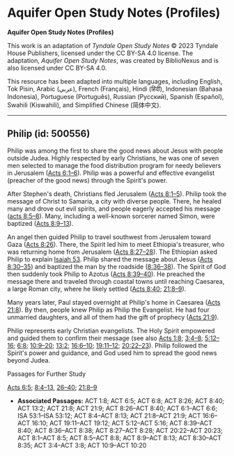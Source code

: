 # Aquifer Open Study Notes (Profiles)

**Aquifer Open Study Notes (Profiles)**

This work is an adaptation of *Tyndale Open Study Notes* © 2023 Tyndale House Publishers, licensed under the CC BY\-SA 4\.0 license. The adaptation, *Aquifer Open Study Notes*, was created by BiblioNexus and is also licensed under CC BY\-SA 4\.0\.

This resource has been adapted into multiple languages, including English, Tok Pisin, Arabic (عربي), French (Français), Hindi (हिंदी), Indonesian (Bahasa Indonesia), Portuguese (Português), Russian (Русский), Spanish (Español), Swahili (Kiswahili), and Simplified Chinese (简体中文).



--------------------------------

## Philip (id: 500556)

Philip was among the first to share the good news about Jesus with people outside Judea. Highly respected by early Christians, he was one of seven men selected to manage the food distribution program for needy believers in Jerusalem ([Acts 6:1–6](https://ref.ly/Acts6:1-Acts6:6)). Philip was a powerful and effective evangelist (preacher of the good news) through the Spirit's power.

After Stephen's death, Christians fled Jerusalem ([Acts 8:1–5](https://ref.ly/Acts8:1-Acts8:5)). Philip took the message of Christ to Samaria, a city with diverse people. There, he healed many and drove out evil spirits, and people eagerly accepted his message ([acts 8:5–8](https://ref.ly/Acts8:5-Acts8:8)). Many, including a well\-known sorcerer named Simon, were baptized ([Acts 8:9–13](https://ref.ly/Acts8:9-Acts8:13)). 

An angel then guided Philip to travel southwest from Jerusalem toward Gaza ([Acts 8:26](https://ref.ly/Acts8:26)). There, the Spirit led him to meet Ethiopia's treasurer, who was returning home from Jerusalem ([Acts 8:27–28](https://ref.ly/Acts8:27-Acts8:28)). The Ethiopian asked Philip to explain [Isaiah 53](https://ref.ly/Isa53:1-Isa53:12). Philip shared the message about Jesus ([Acts 8:30–35](https://ref.ly/Acts8:30-Acts8:35)) and baptized the man by the roadside ([8:36–38](https://ref.ly/Acts8:36-Acts8:38)). The Spirit of God then suddenly took Philip to Azotus ([Acts 8:39–40](https://ref.ly/Acts8:39-Acts8:40)). He preached the message there and traveled through coastal towns until reaching Caesarea, a large Roman city, where he likely settled ([Acts 8:40](https://ref.ly/Acts8:40); [21:8–9](https://ref.ly/Acts21:8-Acts21:9)).

Many years later, Paul stayed overnight at Philip's home in Caesarea ([Acts 21:8](https://ref.ly/Acts21:8)). By then, people knew Philip as Philip the Evangelist. He had four unmarried daughters, and all of them had the gift of prophecy ([Acts 21:9](https://ref.ly/Acts21:9)).

Philip represents early Christian evangelists. The Holy Spirit empowered and guided them to confirm their message (see also [Acts 1:8](https://ref.ly/Acts1:8); [3:4–8](https://ref.ly/Acts3:4-Acts3:8); [5:12–16](https://ref.ly/Acts5:12-Acts5:16); [6:8](https://ref.ly/Acts6:8); [10:9–20](https://ref.ly/Acts10:9-Acts10:20); [13:2](https://ref.ly/Acts13:2); [16:6–10](https://ref.ly/Acts16:6-Acts16:10); [19:11–12](https://ref.ly/Acts19:11-Acts19:12); [20:22–23](https://ref.ly/Acts20:22-Acts20:23)). Philip followed the Spirit's power and guidance, and God used him to spread the good news beyond Judea.

Passages for Further Study

[Acts 6:5](https://ref.ly/Acts6:5); [8:4–13](https://ref.ly/Acts8:4-Acts8:13), [26–40](https://ref.ly/Acts8:26-Acts8:40); [21:8–9](https://ref.ly/Acts21:8-Acts21:9)

* **Associated Passages:** ACT 1:8; ACT 6:5; ACT 6:8; ACT 8:26; ACT 8:40; ACT 13:2; ACT 21:8; ACT 21:9; ACT 8:26–ACT 8:40; ACT 6:1–ACT 6:6; ISA 53:1–ISA 53:12; ACT 8:4–ACT 8:13; ACT 21:8–ACT 21:9; ACT 16:6–ACT 16:10; ACT 19:11–ACT 19:12; ACT 5:12–ACT 5:16; ACT 8:39–ACT 8:40; ACT 8:36–ACT 8:38; ACT 8:27–ACT 8:28; ACT 20:22–ACT 20:23; ACT 8:1–ACT 8:5; ACT 8:5–ACT 8:8; ACT 8:9–ACT 8:13; ACT 8:30–ACT 8:35; ACT 3:4–ACT 3:8; ACT 10:9–ACT 10:20

